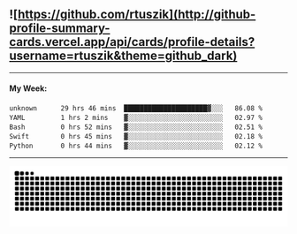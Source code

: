 ## ![https://github.com/rtuszik](http://github-profile-summary-cards.vercel.app/api/cards/profile-details?username=rtuszik&theme=github_dark)

---
#### My Week:

<!--START_SECTION:waka-->

```txt
unknown      29 hrs 46 mins  █████████████████████▓░░░   86.08 %
YAML         1 hrs 2 mins    ▓░░░░░░░░░░░░░░░░░░░░░░░░   02.97 %
Bash         0 hrs 52 mins   ▓░░░░░░░░░░░░░░░░░░░░░░░░   02.51 %
Swift        0 hrs 45 mins   ▓░░░░░░░░░░░░░░░░░░░░░░░░   02.18 %
Python       0 hrs 44 mins   ▓░░░░░░░░░░░░░░░░░░░░░░░░   02.12 %
```

<!--END_SECTION:waka-->

---

![](https://raw.githubusercontent.com/rtuszik/rtuszik/output/github-contribution-grid-snake-dark.svg)
